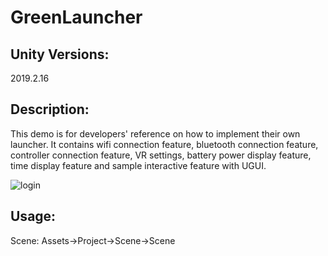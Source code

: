 # GreenLauncher

## Unity Versions:

2019.2.16

## Description:

This demo is for developers' reference on how to implement their own launcher. It contains wifi connection feature, bluetooth connection feature, controller connection feature, VR settings, battery power display feature, time display feature and sample interactive feature with UGUI.

![login](https://github.com/picoxr/GreenLauncher/blob/master/picture/picture.png)

## Usage:

Scene: Assets->Project->Scene->Scene

